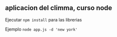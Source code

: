 ## aplicacion del climma, curso node

Ejecutar ```npm install``` para las librerias

Ejemplo ```node app.js -d 'new york'```